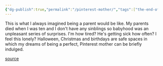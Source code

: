 ```yaml
---
{"dg-publish":true,"permalink":"/pinterest-mother/","tags":["the-end-of-men"],"created":"","updated":""}
---
```


This is what I always imagined being a parent would be like. My parents died when I was ten and I don't have any sinblings so babyhood was an unpleasant series of surprises. I'm how tired? He's getting sick how often? I feel this lonely? Halloween, Christmas and birthdays are safe spaces in which my dreams of being a perfect, Pinterest mother can be briefly indulged. 

[source](https://www.goodreads.com/book/show/53717123-the-end-of-men)